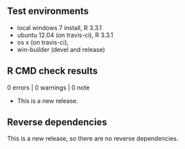 ## Test environments
* local windows 7 install, R 3.3.1
* ubuntu 12.04 (on travis-ci), R 3.3.1
* os x (on travis-ci), 
* win-builder (devel and release)

## R CMD check results

0 errors | 0 warnings | 0 note

* This is a new release.

## Reverse dependencies

This is a new release, so there are no reverse dependencies.

